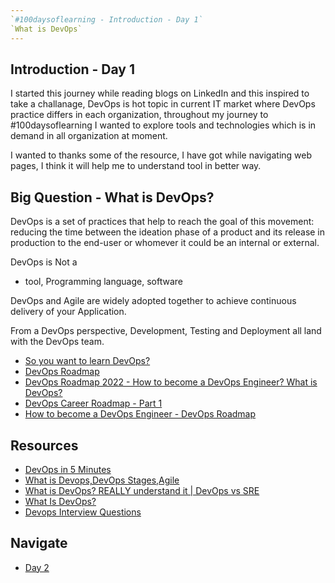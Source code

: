 ```yaml
---
`#100daysoflearning - Introduction - Day 1`
`What is DevOps`
---
```


## Introduction - Day 1

I started this journey while reading blogs on LinkedIn and this inspired to take a challanage, DevOps is hot topic in current IT market where DevOps practice differs in each organization, throughout my journey to #100daysoflearning I wanted to explore tools and technologies which is in demand in all organization at moment.

I wanted to thanks some of the resource, I have got while navigating web pages, I think it will help me to understand tool in better way.

## Big Question - What is DevOps?

DevOps is a set of practices that help to reach the goal of this movement: reducing the time between the ideation phase of a product and its release in production to the end-user or whomever it could be an internal or external.

DevOps is Not a

- tool, Programming language, software

DevOps and Agile are widely adopted together to achieve continuous delivery of your Application.

From a DevOps perspective, Development, Testing and Deployment all land with the DevOps team.

- [So you want to learn DevOps?](https://blog.kasten.io/devops-learning-curve)
- [DevOps Roadmap](https://roadmap.sh/devops)
- [DevOps Roadmap 2022 - How to become a DevOps Engineer? What is DevOps?](https://www.youtube.com/watch?v=9pZ2xmsSDdo)
- [DevOps Career Roadmap - Part 1](https://www.youtube.com/watch?v=KrVezx3E8OQ)
- [How to become a DevOps Engineer - DevOps Roadmap](https://www.youtube.com/watch?v=5pxbp6FyTfk)

## Resources

- [DevOps in 5 Minutes](https://www.youtube.com/watch?v=Xrgk023l4lI)
- [What is Devops,DevOps Stages,Agile](https://www.youtube.com/watch?v=5VVSh1wKOX8&list=PLBGx66SQNZ8aPsFDwb79JrS2KQBTIZo10&index=3)
- [What is DevOps? REALLY understand it | DevOps vs SRE](https://www.youtube.com/watch?v=0yWAtQ6wYNM&list=PLy7NrYWoggjwV7qC4kmgbgtFBsqkrsefG&index=1)
- [What Is DevOps?](https://www.youtube.com/watch?v=l8TdjDDmRvk&list=PL55uMtDpag8qCfD2JaUcNMMgzSioVQdHL)
- [Devops Interview Questions](https://www.youtube.com/watch?v=WxjJlYFIWtI)

## Navigate

- [Day 2](day02.md)
